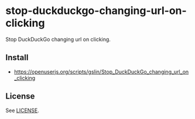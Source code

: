 # stop-duckduckgo-changing-url-on-clicking

Stop DuckDuckGo changing url on clicking.

## Install

* https://openuserjs.org/scripts/gslin/Stop_DuckDuckGo_changing_url_on_clicking

## License

See [LICENSE](LICENSE).
